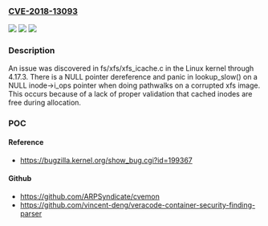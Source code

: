 ### [CVE-2018-13093](https://cve.mitre.org/cgi-bin/cvename.cgi?name=CVE-2018-13093)
![](https://img.shields.io/static/v1?label=Product&message=n%2Fa&color=blue)
![](https://img.shields.io/static/v1?label=Version&message=n%2Fa&color=blue)
![](https://img.shields.io/static/v1?label=Vulnerability&message=n%2Fa&color=brighgreen)

### Description

An issue was discovered in fs/xfs/xfs_icache.c in the Linux kernel through 4.17.3. There is a NULL pointer dereference and panic in lookup_slow() on a NULL inode->i_ops pointer when doing pathwalks on a corrupted xfs image. This occurs because of a lack of proper validation that cached inodes are free during allocation.

### POC

#### Reference
- https://bugzilla.kernel.org/show_bug.cgi?id=199367

#### Github
- https://github.com/ARPSyndicate/cvemon
- https://github.com/vincent-deng/veracode-container-security-finding-parser


